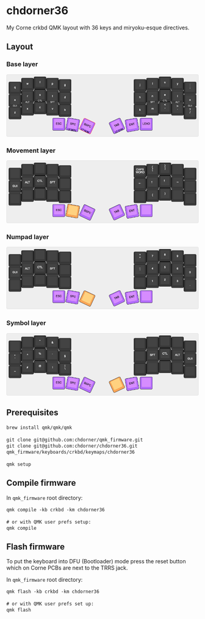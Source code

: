 # chdorner36

My Corne crkbd QMK layout with 36 keys and miryoku-esque directives.

## Layout

### Base layer
![base layer](viz/0-base.png)

### Movement layer
![movement layer](viz/1-movement.png)

### Numpad layer
![numpad layer](viz/2-numpad.png)

### Symbol layer
![symbol layer](viz/3-symbol.png)

## Prerequisites

```
brew install qmk/qmk/qmk

git clone git@github.com:chdorner/qmk_firmware.git
git clone git@github.com:chdorner/chdorner36.git qmk_firmware/keyboards/crkbd/keymaps/chdorner36

qmk setup
```

## Compile firmware

In `qmk_firmware` root directory:
```
qmk compile -kb crkbd -km chdorner36

# or with QMK user prefs setup:
qmk compile
```

## Flash firmware

To put the keyboard into DFU (Bootloader) mode press the reset button which on Corne PCBs are next to the TRRS jack.

In `qmk_firmware` root directory:
```
qmk flash -kb crkbd -km chdorner36

# or with QMK user prefs set up:
qmk flash
```
